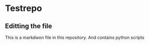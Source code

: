 # Testrepo
## Editting the file
This is a markdwon file in this repository.
And contains python scripts
